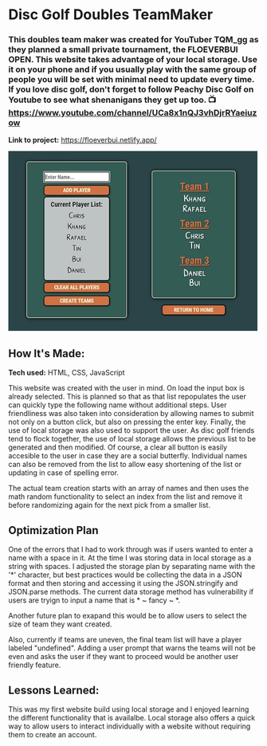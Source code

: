 # Disc Golf Doubles TeamMaker

### This doubles team maker was created for YouTuber TQM_gg as they planned a small private tournament, the **FLOEVERBUI OPEN**. This website takes advantage of your local storage. Use it on your phone and if you usually play with the same group of people you will be set with minimal need to update every time. If you love disc golf, don't forget to follow Peachy Disc Golf on Youtube to see what shenanigans they get up too. :tv: https://www.youtube.com/channel/UCa8x1nQJ3vhDjrRYaeiuzow

**Link to project:** https://floeverbui.netlify.app/

![list of inputed names next to names sorted by 2's into teams](https://github.com/lfrendahl/DiscGolfTeamMaker/blob/main/teammakerCover.jpg)

## How It's Made:

**Tech used:** HTML, CSS, JavaScript

This website was created with the user in mind.
On load the input box is already selected. This is planned so that as that list repopulates the user can quickly type the following name without additional steps. User friendliness was also taken into consideration by allowing names to submit not only on a button click, but also on pressing the enter key. Finally, the use of local storage was also used to support the user. As disc golf friends tend to flock together, the use of local storage allows the previous list to be generated and then modified. Of course, a clear all button is easily accesible to the user in case they are a social butterfly. Individual names can also be removed from the list to allow easy shortening of the list or updating in case of spelling error.

The actual team creation starts with an array of names and then uses the math random functionality to select an index from the list and remove it before randomizing again for the next pick from a smaller list. 

## Optimization Plan
One of the errors that I had to work through was if users wanted to enter a name with a space in it. At the time I was storing data in local storage as a string with spaces. I adjusted the storage plan by separating name with the '*' character, but best practices would be collecting the data in a JSON format and then storing and accessing it using the JSON.stringify and JSON.parse methods. The current data storage method has vulnerability if users are tryign to input a name that is  * ~ fancy ~ *.

Another future plan to exapand this would be to allow users to select the size of team they want created.

Also, currently if teams are uneven, the final team list will have a player labeled "undefined". Adding a user prompt that warns the teams will not be even and asks the user if they want to proceed would be another user friendly feature.

## Lessons Learned:

This was my first website build using local storage and I enjoyed learning the different functionality that is availalbe. Local storage also offers a quick way to allow users to interact individually with a website without requiring them to create an account.  
